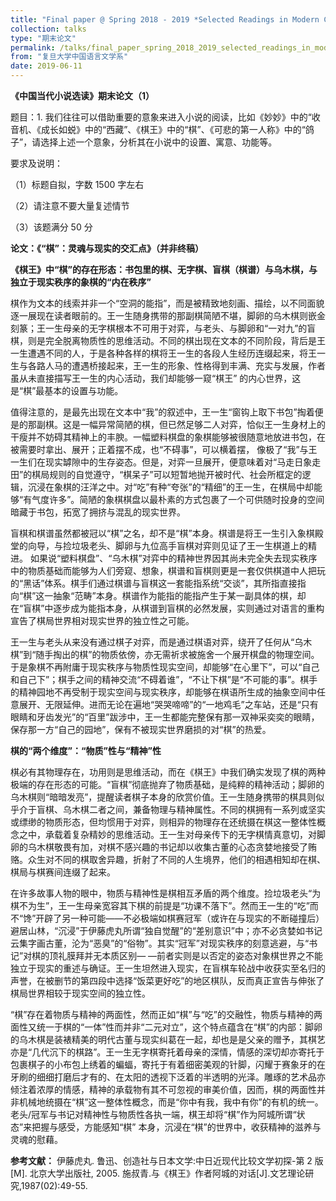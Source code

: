 ```yaml
---
title: "Final paper @ Spring 2018 - 2019 *Selected Readings in Modern Chinese Novels* "
collection: talks
type: "期末论文"
permalink: /talks/final_paper_spring_2018_2019_selected_readings_in_modern_chinese_novels
from: "复旦大学中国语言文学系"
date: 2019-06-11
---
```


**《中国当代小说选读》期末论文（1）**

题目：1.	我们往往可以借助重要的意象来进入小说的阅读，比如《妙妙》中的“收音机、《成长如蜕》中的“西藏”、《棋王》中的“棋”、《可悲的第一人称》中的“鸽子”，请选择上述一个意象，分析其在小说中的设置、寓意、功能等。 

要求及说明：

（1）标题自拟，字数 1500 字左右

（2）请注意不要大量复述情节

（3）该题满分 50 分

**论文：《“棋”：灵魂与现实的交汇点》（并非终稿）** 

**《棋王》中“棋”的存在形态：书包里的棋、无字棋、盲棋（棋谱）与乌木棋，与独立于现实秩序的象棋的“内在秩序”**

棋作为文本的线索并非一个“空洞的能指”，而是被精致地刻画、描绘，以不同面貌逐一展现在读者眼前的。王一生随身携带的那副棋简陋不堪，脚卵的乌木棋则嵌金刻篆；王一生母亲的无字棋根本不可用于对弈，与老头、与脚卵和“一对九”的盲棋，则是完全脱离物质性的思维活动。不同的棋出现在文本的不同阶段，背后是王一生遭遇不同的人，于是各种各样的棋将王一生的各段人生经历连缀起来，将王一生与各路人马的遭遇桥接起来，王一生的形象、性格得到丰满、充实与发展，作者虽从未直接描写王一生的内心活动，我们却能够一窥“棋王” 的内心世界，这是“棋”最基本的设置与功能。 

值得注意的，是最先出现在文本中“我”的叙述中，王一生“窗钩上取下书包”掏着便是的那副棋。这是一幅异常简陋的棋，但已然足够二人对弈，恰似王一生身材上的干瘦并不妨碍其精神上的丰腴。一幅塑料棋盘的象棋能够被很随意地放进书包，在被需要时拿出、展开；正着摆不成，也“不碍事”，可以横着摆， 像极了“我”与王一生们在现实罅隙中的生存姿态。但是，对弈一旦展开，便意味着对“马走日象走田”的棋局规则的自觉遵守，“棋呆子”可以短暂地抛开被时代、社会所框定的逻辑，沉浸在象棋的汪洋之中。对“吃”有种“夸张”的“精细”的王一生，在棋局中却能够“有气度许多”。简陋的象棋棋盘以最朴素的方式包裹了一个可供随时投身的空间暗藏于书包，拓宽了拥挤与混乱的现实世界。 

盲棋和棋谱虽然都被冠以“棋”之名，却不是“棋”本身。棋谱是将王一生引入象棋殿堂的向导，与捡垃圾老头、脚卵与九位高手盲棋对弈则见证了王一生棋道上的精进。 如果说“塑料棋盘”、“乌木棋”对弈中的精神世界因其尚未完全失去现实秩序中的物质基础而能够为人们旁窥、想象，棋谱和盲棋则更是一套仅供棋道中人把玩的“黑话”体系。棋手们通过棋谱与盲棋这一套能指系统“交谈”，其所指直接指向“棋”这一抽象“范畴”本身。棋谱作为能指的能指产生于某一副具体的棋，却在“盲棋”中逐步成为能指本身，从棋谱到盲棋的必然发展，实则通过对语言的重构宣告了棋局世界相对现实世界的独立性之可能。 

王一生与老头从来没有通过棋子对弈，而是通过棋语对弈，绕开了任何从“乌木棋”到“随手掏出的棋”的物质依傍，亦无需祈求被施舍一个展开棋盘的物理空间。于是象棋不再附庸于现实秩序与物质性现实空间，却能够“在心里下”，可以“自己和自己下”；棋手之间的精神交流“不碍着谁”，“不让下棋”是“不可能的事”。棋手的精神园地不再受制于现实空间与现实秩序，却能够在棋语所生成的抽象空间中任意展开、无限延伸。进而无论在遍地“哭哭啼啼”的“一地鸡毛”之车站，还是“只有眼睛和牙齿发光”的“百里”跋涉中，王一生都能完整保有那一双神采奕奕的眼睛，保存那一方“自己的园地”，保有不被现实世界磨损的对“棋”的热爱。 

**棋的“两个维度”：“物质”性与“精神”性** 

棋必有其物理存在，功用则是思维活动，而在《棋王》中我们确实发现了棋的两种极端的存在形态的可能。“盲棋”彻底抛弃了物质基础，是纯粹的精神活动；脚卵的乌木棋则“暗暗发亮”，提醒读者棋子本身的欣赏价值。王一生随身携带的棋具则似乎介于盲棋、乌木棋二者之间，兼备物理与精神属性。不同的棋拥有一系列或坚实或缥缈的物质形态，但均惯用于对弈，则相异的物理存在还统摄在棋这一整体性概念之中，承载着复杂精妙的思维活动。王一生对母亲传下的无字棋情真意切，对脚卵的乌木棋敬畏有加，对棋不感兴趣的书记却以收集古董的心态贪婪地接受了贿赂。众生对不同的棋取舍异趣，折射了不同的人生境界，他们的相遇相知却在棋、棋局与棋赛间连缀了起来。 

在许多故事人物的眼中，物质与精神性是棋相互矛盾的两个维度。捡垃圾老头“为棋不为生”，王一生母亲宽容其下棋的前提是“功课不落下”。然而王一生的“吃”而不“馋”开辟了另一种可能——不必极端如棋赛冠军（或许在与现实的不断碰撞后）避居山林，“沉浸”于伊藤虎丸所谓“独自觉醒”的“差别意识”中；亦不必贪婪如书记云集字画古董，沦为“恶臭”的“俗物”。其实“冠军”对现实秩序的刻意逃避，与“书记”对棋的顶礼膜拜并无本质区别—
—前者实则是以否定的姿态对象棋世界之不能独立于现实的重述与确证。王一生坦然进入现实，在盲棋车轮战中收获实至名归的声誉，在被删节的第四段中选择“饭菜更好吃”的地区棋队，反而真正宣告与伸张了棋局世界相较于现实空间的独立性。 

 “棋”存在着物质与精神的两面性，然而正如“棋”与“吃”的交融性，物质与精神的两面性又统一于棋的“一体”性而并非“二元对立”，这个特点蕴含在“棋”的内部：脚卵的乌木棋是装裱精美的明代古董与现实纠葛在一起，却也是是父亲的赠予，其棋艺亦是“几代沉下的棋路”。王一生无字棋寄托着母亲的深情，情感的深切却亦寄托于包裹棋子的小布包上绣着的蝙蝠，寄托于有着细密美观的针脚，闪耀于赛象牙的在牙刷的细细打磨后才有的、在太阳的透视下泛着的半透明的光泽。雕琢的艺术品亦倾注着浓厚的情感，精神的承载物有其不可忽视的审美价值，因而，棋的两面性并非机械地统摄在“棋”这一整体性概念，而是“你中有我，我中有你”的有机的统一。老头/冠军与书记对精神性与物质性各执一端，棋王却将“棋”作为阿城所谓“状态”来把握与感受，方能感知“棋” 本身，沉浸在“棋”的世界中，收获精神的滋养与灵魂的慰藉。 

**参考文献：** 
伊藤虎丸. 鲁迅、创造社与日本文学:中日近现代比较文学初探-第 2 版[M]. 北京大学出版社, 2005. 
施叔青.与《棋王》作者阿城的对话[J].文艺理论研究,1987(02):49-55. 

